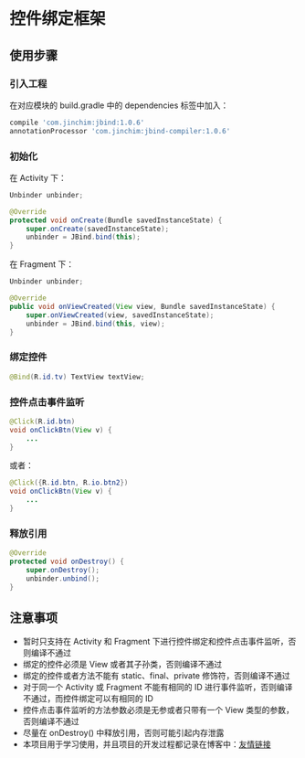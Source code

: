 # 控件绑定框架

## 使用步骤

### 引入工程

在对应模块的 build.gradle 中的 dependencies 标签中加入：

``` gradle
compile 'com.jinchim:jbind:1.0.6'
annotationProcessor 'com.jinchim:jbind-compiler:1.0.6'
```

### 初始化

在 Activity 下：

``` java
Unbinder unbinder;

@Override
protected void onCreate(Bundle savedInstanceState) {
    super.onCreate(savedInstanceState);
    unbinder = JBind.bind(this);
}
```

在 Fragment 下：

``` java
Unbinder unbinder;

@Override
public void onViewCreated(View view, Bundle savedInstanceState) {
    super.onViewCreated(view, savedInstanceState);
    unbinder = JBind.bind(this, view);
}
```

### 绑定控件

``` java
@Bind(R.id.tv) TextView textView;
```

### 控件点击事件监听

``` java
@Click(R.id.btn)
void onClickBtn(View v) {
    ...
}
```

或者：

``` java
@Click({R.id.btn, R.io.btn2})
void onClickBtn(View v) {
    ...
}
```

### 释放引用

``` java
@Override
protected void onDestroy() {
    super.onDestroy();
    unbinder.unbind();
}
```

## 注意事项

* 暂时只支持在 Activity 和 Fragment 下进行控件绑定和控件点击事件监听，否则编译不通过
* 绑定的控件必须是 View 或者其子孙类，否则编译不通过
* 绑定的控件或者方法不能有 static、final、private 修饰符，否则编译不通过
* 对于同一个 Activity 或 Fragment 不能有相同的 ID 进行事件监听，否则编译不通过，而控件绑定可以有相同的 ID
* 控件点击事件监听的方法参数必须是无参或者只带有一个 View 类型的参数，否则编译不通过
* 尽量在 onDestroy() 中释放引用，否则可能引起内存泄露
* 本项目用于学习使用，并且项目的开发过程都记录在博客中：[友情链接](http://jinchim.com/2017/08/23/JBind/)